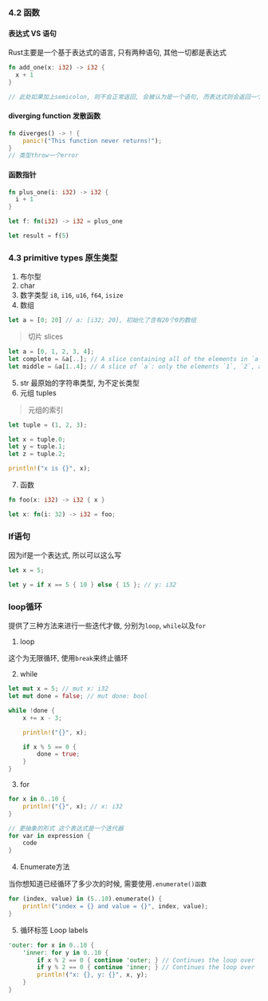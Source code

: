 ### 4.2 函数

#### 表达式 VS 语句

Rust主要是一个基于表达式的语言, 只有两种语句, 其他一切都是表达式

```rust
fn add_one(x: i32) -> i32 {
  x + 1
}

// 此处如果加上semicolon, 则不会正常返回, 会被认为是一个语句, 而表达式则会返回一个值, 这才是推荐的写法
```

#### diverging function 发散函数

```rust
fn diverges() -> ! {
    panic!("This function never returns!");
}
// 类型throw一个error
```

#### 函数指针

```rust
fn plus_one(i: i32) -> i32 {
  i + 1
}

let f: fn(i32) -> i32 = plus_one

let result = f(5)
```

### 4.3 primitive types 原生类型

1. 布尔型
2. char
3. 数字类型 `i8`, `i16`, `u16`, `f64`, `isize`
4. 数组

```rust
let a = [0; 20] // a: [i32; 20], 初始化了含有20个0的数组
```

> 切片 slices

```rust
let a = [0, 1, 2, 3, 4];
let complete = &a[..]; // A slice containing all of the elements in `a`.
let middle = &a[1..4]; // A slice of `a`: only the elements `1`, `2`, and `3`.
```

5. str 最原始的字符串类型, 为不定长类型
6. 元组 tuples

> 元组的索引

```rust
let tuple = (1, 2, 3);

let x = tuple.0;
let y = tuple.1;
let z = tuple.2;

println!("x is {}", x);
```

7. 函数

```rust
fn foo(x: i32) -> i32 { x }

let x: fn(i: 32) -> i32 = foo;
```

### If语句

因为if是一个表达式, 所以可以这么写

```rust
let x = 5;

let y = if x == 5 { 10 } else { 15 }; // y: i32
```

### loop循环

提供了三种方法来进行一些迭代才做, 分别为`loop`, `while`以及`for`

1. loop

这个为无限循环, 使用`break`来终止循环

2. while

```rust
let mut x = 5; // mut x: i32
let mut done = false; // mut done: bool

while !done {
    x += x - 3;

    println!("{}", x);

    if x % 5 == 0 {
        done = true;
    }
}
```

3. for

```rust
for x in 0..10 {
    println!("{}", x); // x: i32
}

// 更抽象的形式 这个表达式是一个迭代器
for var in expression {
    code
}
```

4. Enumerate方法

当你想知道已经循环了多少次的时候, 需要使用`.enumerate()函数`

```rust
for (index, value) in (5..10).enumerate() {
    println!("index = {} and value = {}", index, value);
}
```

5. 循环标签 Loop labels

```rust
'outer: for x in 0..10 {
    'inner: for y in 0..10 {
        if x % 2 == 0 { continue 'outer; } // Continues the loop over `x`.
        if y % 2 == 0 { continue 'inner; } // Continues the loop over `y`.
        println!("x: {}, y: {}", x, y);
    }
}
```